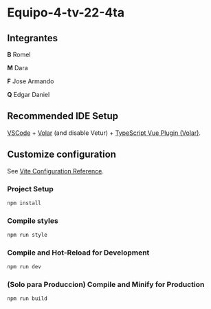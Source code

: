 # Equipo-4-tv-22-4ta

## Integrantes

**B** Romel

**M** Dara

**F** Jose Armando

**Q** Edgar Daniel

## Recommended IDE Setup

[VSCode](https://code.visualstudio.com/) + [Volar](https://marketplace.visualstudio.com/items?itemName=Vue.volar) (and disable Vetur) + [TypeScript Vue Plugin (Volar)](https://marketplace.visualstudio.com/items?itemName=Vue.vscode-typescript-vue-plugin).

## Customize configuration

See [Vite Configuration Reference](https://vitejs.dev/config/).

### Project Setup

```sh
npm install
```

### Compile styles

```sh
npm run style
```

### Compile and Hot-Reload for Development

```sh
npm run dev
```

### (Solo para Produccion) Compile and Minify for Production

```sh
npm run build
```
